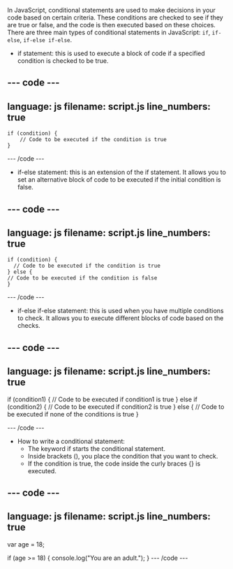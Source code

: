 In JavaScript, conditional statements are used to make decisions in your code based on certain criteria. These conditions are checked to see if they are true or false, and the code is then executed based on these choices. There are three main types of conditional statements in JavaScript: `if`, `if-else`, `if-else if-else`.

+ if statement: this is used to execute a block of code if a specified condition is checked to be true.
    
--- code ---
---
language: js
filename: script.js
line_numbers: true
---
    if (condition) {
        // Code to be executed if the condition is true
    }
    
--- /code ---

+ if-else statement: this is an extension of the if statement. It allows you to set an alternative block of code to be executed if the initial condition is false.
    
--- code ---
---
language: js
filename: script.js
line_numbers: true
---

    if (condition) {
      // Code to be executed if the condition is true
    } else {
    // Code to be executed if the condition is false
    }
    
--- /code ---

+ if-else if-else statement: this is used when you have multiple conditions to check. It allows you to execute different blocks of code based on the checks.
    

--- code ---
---
language: js
filename: script.js
line_numbers: true
---

  if (condition1) {
    // Code to be executed if condition1 is true
  } else if (condition2) {
    // Code to be executed if condition2 is true
  } else {
    // Code to be executed if none of the conditions is true
  }
    
--- /code ---

+ How to write a conditional statement:
  + The keyword if starts the conditional statement.
  + Inside brackets (), you place the condition that you want to check.
  + If the condition is true, the code inside the curly braces {} is executed.

--- code ---
---
language: js
filename: script.js
line_numbers: true
---

  var age = 18;

  if (age >= 18) {
    console.log("You are an adult.");
}
--- /code ---



